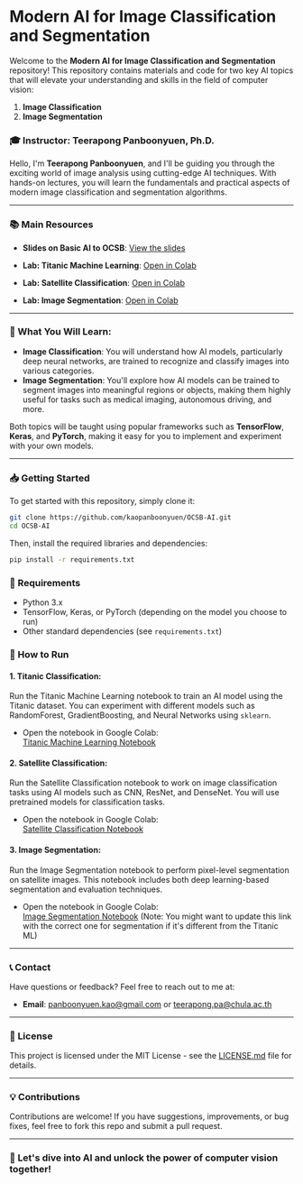 # Modern AI for Image Classification and Segmentation

Welcome to the **Modern AI for Image Classification and Segmentation** repository! This repository contains materials and code for two key AI topics that will elevate your understanding and skills in the field of computer vision:

1. **Image Classification**
2. **Image Segmentation**

### 🎓 Instructor: Teerapong Panboonyuen, Ph.D.

Hello, I'm **Teerapong Panboonyuen**, and I'll be guiding you through the exciting world of image analysis using cutting-edge AI techniques. With hands-on lectures, you will learn the fundamentals and practical aspects of modern image classification and segmentation algorithms.

---

### 📚 **Main Resources**

- **Slides on Basic AI to OCSB**: [View the slides](https://github.com/kaopanboonyuen/OCSB-AI/blob/main/slides/20250317_BasicAI_toOCSB.pdf)
  
- **Lab: Titanic Machine Learning**: [Open in Colab](https://colab.research.google.com/github/kaopanboonyuen/OCSB-AI/blob/main/code/Titanic_ML_toStudent.ipynb)

- **Lab: Satellite Classification**: [Open in Colab](https://colab.research.google.com/github/kaopanboonyuen/OCSB-AI/blob/main/code/Satellite_Classification_toStudent.ipynb)

- **Lab: Image Segmentation**: [Open in Colab](https://colab.research.google.com/github/kaopanboonyuen/OCSB-AI/blob/main/code/Pothole_Segmentation_toStudent.ipynb)

---

### 🧠 What You Will Learn:
- **Image Classification**: You will understand how AI models, particularly deep neural networks, are trained to recognize and classify images into various categories.
- **Image Segmentation**: You'll explore how AI models can be trained to segment images into meaningful regions or objects, making them highly useful for tasks such as medical imaging, autonomous driving, and more.

Both topics will be taught using popular frameworks such as **TensorFlow**, **Keras**, and **PyTorch**, making it easy for you to implement and experiment with your own models.

---

### 📥 Getting Started

To get started with this repository, simply clone it:

```bash
git clone https://github.com/kaopanboonyuen/OCSB-AI.git
cd OCSB-AI
```

Then, install the required libraries and dependencies:

```bash
pip install -r requirements.txt
```

### 🔧 Requirements
- Python 3.x
- TensorFlow, Keras, or PyTorch (depending on the model you choose to run)
- Other standard dependencies (see `requirements.txt`)

### 🚀 How to Run

#### 1. **Titanic Classification:**
Run the Titanic Machine Learning notebook to train an AI model using the Titanic dataset. You can experiment with different models such as RandomForest, GradientBoosting, and Neural Networks using `sklearn`.

- Open the notebook in Google Colab:  
  [Titanic Machine Learning Notebook](https://colab.research.google.com/github/kaopanboonyuen/OCSB-AI/code/Titanic_ML.ipynb)

#### 2. **Satellite Classification:**
Run the Satellite Classification notebook to work on image classification tasks using AI models such as CNN, ResNet, and DenseNet. You will use pretrained models for classification tasks.

- Open the notebook in Google Colab:  
  [Satellite Classification Notebook](https://colab.research.google.com/github/kaopanboonyuen/OCSB-AI/code/Satellite_Classification.ipynb)

#### 3. **Image Segmentation:**
Run the Image Segmentation notebook to perform pixel-level segmentation on satellite images. This notebook includes both deep learning-based segmentation and evaluation techniques.

- Open the notebook in Google Colab:  
  [Image Segmentation Notebook](https://colab.research.google.com/github/kaopanboonyuen/OCSB-AI/code/Titanic_ML.ipynb) (Note: You might want to update this link with the correct one for segmentation if it's different from the Titanic ML)

---

### 📞 Contact

Have questions or feedback? Feel free to reach out to me at:

- **Email**: [panboonyuen.kao@gmail.com](mailto:panboonyuen.kao@gmail.com) or [teerapong.pa@chula.ac.th](mailto:teerapong.pa@chula.ac.th)

---

### 📜 License

This project is licensed under the MIT License - see the [LICENSE.md](LICENSE.md) file for details.

---

### 💡 Contributions

Contributions are welcome! If you have suggestions, improvements, or bug fixes, feel free to fork this repo and submit a pull request.

---

### 🌟 Let's dive into AI and unlock the power of computer vision together!